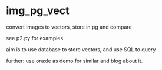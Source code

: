 # img_pg_vect
convert images to vectors, store in pg and compare

see p2.py for examples

aim is to use database to store vectors, and use SQL to query

further: use oraxle as demo for similar and blog about it.
